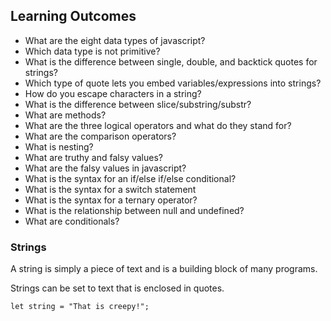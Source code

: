 ## Learning Outcomes

* What are the eight data types of javascript?
* Which data type is not primitive?
* What is the difference between single, double, and backtick quotes for strings?
* Which type of quote lets you embed variables/expressions into strings?
* How do you escape characters in a string?
* What is the difference between slice/substring/substr?
* What are methods?
* What are the three logical operators and what do they stand for?
* What are the comparison operators?
* What is nesting?
* What are truthy and falsy values?
* What are the falsy values in javascript?
* What is the syntax for an if/else if/else conditional?
* What is the syntax for a switch statement
* What is the syntax for a ternary operator?
* What is the relationship between null and undefined?
* What are conditionals?

### Strings

A string is simply a piece of text and is a building block of many programs.

Strings can be set to text that is enclosed in quotes.

``` let string = "That is creepy!"; ```

